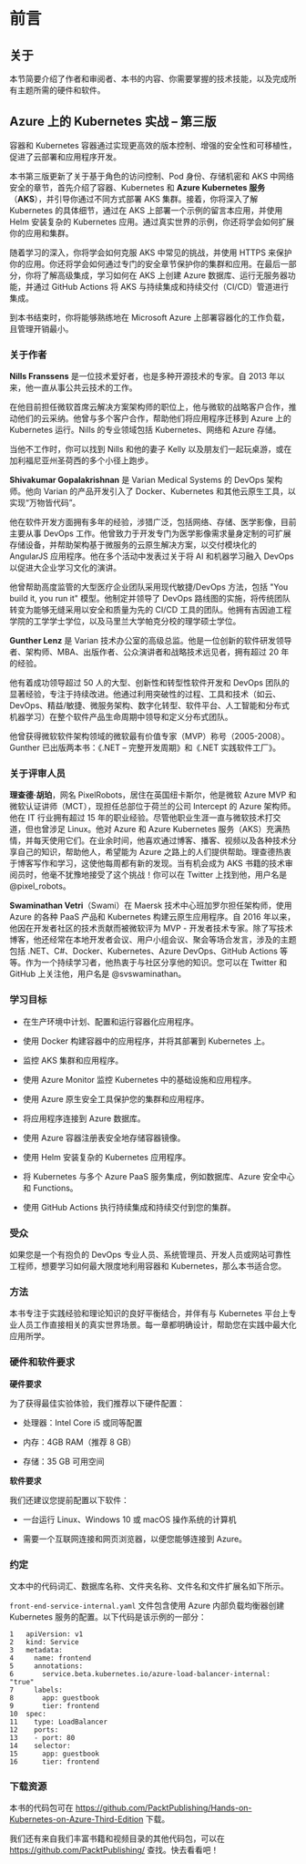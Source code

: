 # 前言

## 关于

本节简要介绍了作者和审阅者、本书的内容、你需要掌握的技术技能，以及完成所有主题所需的硬件和软件。

## Azure 上的 Kubernetes 实战 – 第三版

容器和 Kubernetes 容器通过实现更高效的版本控制、增强的安全性和可移植性，促进了云部署和应用程序开发。

本书第三版更新了关于基于角色的访问控制、Pod 身份、存储机密和 AKS 中网络安全的章节，首先介绍了容器、Kubernetes 和 **Azure Kubernetes 服务**（**AKS**），并引导你通过不同方式部署 AKS 集群。接着，你将深入了解 Kubernetes 的具体细节，通过在 AKS 上部署一个示例的留言本应用，并使用 Helm 安装复杂的 Kubernetes 应用。通过真实世界的示例，你还将学会如何扩展你的应用和集群。

随着学习的深入，你将学会如何克服 AKS 中常见的挑战，并使用 HTTPS 来保护你的应用。你还将学会如何通过专门的安全章节保护你的集群和应用。在最后一部分，你将了解高级集成，学习如何在 AKS 上创建 Azure 数据库、运行无服务器功能，并通过 GitHub Actions 将 AKS 与持续集成和持续交付（CI/CD）管道进行集成。

到本书结束时，你将能够熟练地在 Microsoft Azure 上部署容器化的工作负载，且管理开销最小。

### 关于作者

**Nills Franssens** 是一位技术爱好者，也是多种开源技术的专家。自 2013 年以来，他一直从事公共云技术的工作。

在他目前担任微软首席云解决方案架构师的职位上，他与微软的战略客户合作，推动他们的云采纳。他曾与多个客户合作，帮助他们将应用程序迁移到 Azure 上的 Kubernetes 运行。Nills 的专业领域包括 Kubernetes、网络和 Azure 存储。

当他不工作时，你可以找到 Nills 和他的妻子 Kelly 以及朋友们一起玩桌游，或在加利福尼亚州圣荷西的多个小径上跑步。

**Shivakumar Gopalakrishnan** 是 Varian Medical Systems 的 DevOps 架构师。他向 Varian 的产品开发引入了 Docker、Kubernetes 和其他云原生工具，以实现“万物皆代码”。

他在软件开发方面拥有多年的经验，涉猎广泛，包括网络、存储、医学影像，目前主要从事 DevOps 工作。他曾致力于开发专门为医学影像需求量身定制的可扩展存储设备，并帮助架构基于微服务的云原生解决方案，以交付模块化的 AngularJS 应用程序。他在多个活动中发表过关于将 AI 和机器学习融入 DevOps 以促进大企业学习文化的演讲。

他曾帮助高度监管的大型医疗企业团队采用现代敏捷/DevOps 方法，包括 "You build it, you run it" 模型。他制定并领导了 DevOps 路线图的实施，将传统团队转变为能够无缝采用以安全和质量为先的 CI/CD 工具的团队。他拥有吉因迪工程学院的工学学士学位，以及马里兰大学帕克分校的理学硕士学位。

**Gunther Lenz** 是 Varian 技术办公室的高级总监。他是一位创新的软件研发领导者、架构师、MBA、出版作者、公众演讲者和战略技术远见者，拥有超过 20 年的经验。

他有着成功领导超过 50 人的大型、创新性和转型性软件开发和 DevOps 团队的显著经验，专注于持续改进。他通过利用突破性的过程、工具和技术（如云、DevOps、精益/敏捷、微服务架构、数字化转型、软件平台、人工智能和分布式机器学习）在整个软件产品生命周期中领导和定义分布式团队。

他曾获得微软软件架构领域的微软最有价值专家（MVP）称号（2005-2008）。Gunther 已出版两本书：《.NET – 完整开发周期》和《.NET 实践软件工厂》。

### 关于评审人员

**理查德·胡珀**，网名 PixelRobots，居住在英国纽卡斯尔，他是微软 Azure MVP 和微软认证讲师（MCT），现担任总部位于荷兰的公司 Intercept 的 Azure 架构师。他在 IT 行业拥有超过 15 年的职业经验。尽管他职业生涯一直与微软技术打交道，但也曾涉足 Linux。他对 Azure 和 Azure Kubernetes 服务（AKS）充满热情，并每天使用它们。在业余时间，他喜欢通过博客、播客、视频以及各种技术分享自己的知识，帮助他人，希望能为 Azure 之路上的人们提供帮助。理查德热衷于博客写作和学习，这使他每周都有新的发现。当有机会成为 AKS 书籍的技术审阅员时，他毫不犹豫地接受了这个挑战！你可以在 Twitter 上找到他，用户名是 @pixel_robots。

**Swaminathan Vetri**（Swami）在 Maersk 技术中心班加罗尔担任架构师，使用 Azure 的各种 PaaS 产品和 Kubernetes 构建云原生应用程序。自 2016 年以来，他因在开发者社区的技术贡献而被微软评为 MVP - 开发者技术专家。除了写技术博客，他还经常在本地开发者会议、用户小组会议、聚会等场合发言，涉及的主题包括 .NET、C#、Docker、Kubernetes、Azure DevOps、GitHub Actions 等等。作为一个持续学习者，他热衷于与社区分享他的知识。您可以在 Twitter 和 GitHub 上关注他，用户名是 @svswaminathan。

### 学习目标

+   在生产环境中计划、配置和运行容器化应用程序。

+   使用 Docker 构建容器中的应用程序，并将其部署到 Kubernetes 上。

+   监控 AKS 集群和应用程序。

+   使用 Azure Monitor 监控 Kubernetes 中的基础设施和应用程序。

+   使用 Azure 原生安全工具保护您的集群和应用程序。

+   将应用程序连接到 Azure 数据库。

+   使用 Azure 容器注册表安全地存储容器镜像。

+   使用 Helm 安装复杂的 Kubernetes 应用程序。

+   将 Kubernetes 与多个 Azure PaaS 服务集成，例如数据库、Azure 安全中心和 Functions。

+   使用 GitHub Actions 执行持续集成和持续交付到您的集群。

### 受众

如果您是一个有抱负的 DevOps 专业人员、系统管理员、开发人员或网站可靠性工程师，想要学习如何最大限度地利用容器和 Kubernetes，那么本书适合您。

### 方法

本书专注于实践经验和理论知识的良好平衡结合，并伴有与 Kubernetes 平台上专业人员工作直接相关的真实世界场景。每一章都明确设计，帮助您在实践中最大化应用所学。

### 硬件和软件要求

**硬件要求**

为了获得最佳实验体验，我们推荐以下硬件配置：

+   处理器：Intel Core i5 或同等配置

+   内存：4GB RAM（推荐 8 GB）

+   存储：35 GB 可用空间

**软件要求**

我们还建议您提前配置以下软件：

+   一台运行 Linux、Windows 10 或 macOS 操作系统的计算机

+   需要一个互联网连接和网页浏览器，以便您能够连接到 Azure。

### 约定

文本中的代码词汇、数据库名称、文件夹名称、文件名和文件扩展名如下所示。

`front-end-service-internal.yaml` 文件包含使用 Azure 内部负载均衡器创建 Kubernetes 服务的配置。以下代码是该示例的一部分：

```
1   apiVersion: v1
2   kind: Service
3   metadata:
4     name: frontend
5     annotations:
6       service.beta.kubernetes.io/azure-load-balancer-internal: "true"
7     labels:
8       app: guestbook
9       tier: frontend
10  spec:
11    type: LoadBalancer
12    ports:
13    - port: 80
14    selector:
15      app: guestbook
16      tier: frontend
```

### 下载资源

本书的代码包可在 https://github.com/PacktPublishing/Hands-on-Kubernetes-on-Azure-Third-Edition 下载。

我们还有来自我们丰富书籍和视频目录的其他代码包，可以在 https://github.com/PacktPublishing/ 查找。快去看看吧！
